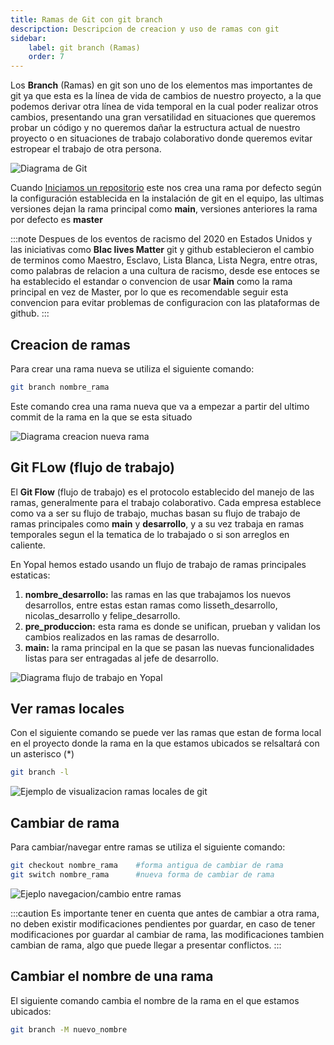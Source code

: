 ```yaml
---
title: Ramas de Git con git branch
descripction: Descripcion de creacion y uso de ramas con git
sidebar:
    label: git branch (Ramas)
    order: 7
---
```


Los **Branch** (Ramas) en git son uno de los elementos mas importantes de git ya que esta es la línea de vida de cambios de nuestro proyecto, a la que podemos derivar otra línea de vida temporal en la cual poder realizar otros cambios, presentando una gran versatilidad en situaciones que queremos probar un código y no queremos dañar la estructura actual de nuestro proyecto o en situaciones de trabajo colaborativo donde queremos evitar estropear el trabajo de otra persona.

![Diagrama de Git](@assets/Git_Github/diagrama-commits-git.png)

Cuando [Iniciamos un repositorio](/Documentacion_Integra/git_github/iniciar_repositorio) este nos crea una rama por defecto según la configuración establecida en la instalación de git en el equipo, las ultimas versiones dejan la rama principal como **main**, versiones anteriores la rama por defecto es **master**

:::note
Despues de los eventos de racismo del 2020 en Estados Unidos y las iniciativas como **Blac lives Matter**
git y github establecieron el cambio de terminos como Maestro, Esclavo, Lista Blanca, Lista Negra, entre otras, como palabras de relacion a una cultura de racismo, desde ese entoces se ha establecido el estandar o convencion de usar **Main** como la rama principal en vez de Master, por lo que es recomendable seguir esta convencion para evitar problemas de configuracion con las plataformas de github.
:::

## Creacion de ramas

Para crear una rama nueva se utiliza el siguiente comando:

```bash
git branch nombre_rama
```
Este comando crea una rama nueva que va a empezar a partir del ultimo commit de la rama en la que se esta situado

![Diagrama creacion nueva rama](@assets/Git_Github/diagrama-git-branch.png)

## Git FLow (flujo de trabajo)

El **Git Flow** (flujo de trabajo) es el protocolo establecido del manejo de las ramas, generalmente para el trabajo colaborativo. Cada empresa establece como va a ser su flujo de trabajo, muchas basan su flujo de trabajo de ramas principales como **main** y **desarrollo**, y a su vez trabaja en ramas temporales segun el la tematica de lo trabajado o si son arreglos en caliente.

En Yopal hemos estado usando un flujo de trabajo de ramas principales estaticas:
1. **nombre_desarrollo:** las ramas en las que trabajamos los nuevos desarrollos, entre estas estan ramas como lisseth_desarrollo, nicolas_desarrollo y felipe_desarrollo.
2. **pre_produccion:** esta rama es donde se unifican, prueban y validan los cambios realizados en las ramas de desarrollo.
3. **main:** la rama principal en la que se pasan las nuevas funcionalidades listas para ser entragadas al jefe de desarrollo.

![Diagrama flujo de trabajo en Yopal](@assets/Git_Github/Git-Flow-Capacitacion.png)


## Ver ramas locales
Con el siguiente comando se puede ver las ramas que estan de forma local en el proyecto donde la rama en la que estamos ubicados se relsaltará con un asterisco (*)
```bash
git branch -l
```
![Ejemplo de visualizacion ramas locales de git](@assets/Git_Github/git-branch-ejemplo.png)


## Cambiar de rama
Para cambiar/navegar entre ramas se utiliza el siguiente comando:
```bash
git checkout nombre_rama    #forma antigua de cambiar de rama
git switch nombre_rama      #nueva forma de cambiar de rama
```

![Ejeplo navegacion/cambio entre ramas](@assets/Git_Github/git-checkout-branch.png)

:::caution
Es importante tener en cuenta que antes de cambiar a otra rama, no deben existir modificaciones pendientes por guardar, en caso de tener modificaciones por guardar al cambiar de rama, las modificaciones tambien cambian de rama, algo que puede llegar a presentar conflictos.
:::

## Cambiar el nombre de una rama
El siguiente comando cambia el nombre de la rama en el que estamos ubicados:
```bash
git branch -M nuevo_nombre
```